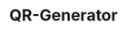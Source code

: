 ---
title: QR-Generator
Tools: [HTML, JavaScript, Node.js, QR]
image: "assets/thumbs/qr-img.jpg"
description: A simple yet small way to generate QR Code using JavaScript
external_url: https://github.com/harshvarddhantiwari/QR-Generator
---
